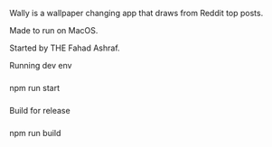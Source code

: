 Wally is a wallpaper changing app that draws from Reddit top posts.

Made to run on MacOS.

Started by THE Fahad Ashraf.

Running dev env

###

npm run start

###

Build for release

###

npm run build

###
